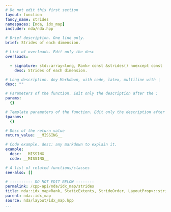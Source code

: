 ```yaml
---
# Do not edit this first section
layout: function
fancy_name: strides
namespaces: [nda, idx_map]
includer: nda/nda.hpp

# Brief description. One line only.
brief: Strides of each dimension.

# List of overloads. Edit only the desc
overloads:

  - signature: std::array<long, Rank> const &strides() noexcept const
    desc: Strides of each dimension.

# Long description. Any Markdown, with code, latex, multiline with |
desc: ""

# Parameters of the function. Edit only the description after the :
params:
  {}

# Template parameters of the function. Edit only the description after the :
tparams:
  {}

# Desc of the return value
return_value: __MISSING__

# Code example. desc: any markdown to explain it.
example:
  desc: __MISSING__
  code: __MISSING__

# A list of related functions/classes
see-also: []

# ---------- DO NOT EDIT BELOW --------
permalink: /cpp-api/nda/idx_map/strides
title: nda::idx_map<Rank, StaticExtents, StrideOrder, LayoutProp>::strides
parent: nda::idx_map
source: nda/layout/idx_map.hpp
...
```


